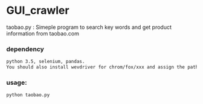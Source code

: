 # GUI_crawler
taobao.py :  Simeple program to search key words and get product information from taobao.com

### dependency
```sh
python 3.5, selenium, pandas.
You should also install wevdriver for chrom/fox/xxx and assign the path of the driver to selenium
```
### usage:
```sh
python taobao.py
```

